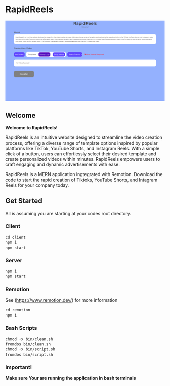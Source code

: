 # RapidReels

![Gif](rapid-reels.gif)

## Welcome
<b>Welcome to RapidReels!</b>

RapidReels is an intuitive website designed to streamline the video creation process, offering a diverse range of template options inspired by popular platforms like TikTok, YouTube Shorts, and Instagram Reels. With a simple click of a button, users can effortlessly select their desired template and create personalized videos within minutes. RapidReels empowers users to craft engaging and dynamic advertisements with ease.

RapidReels is a MERN application ingtegrated with Remotion. Download the code to start the rapid creation of Tiktoks, YouTube Shorts, and Intagram Reels for your company today.

## Get Started
All is assuming you are starting at your codes root directory.

### Client
```
cd client
npm i
npm start
```

### Server
```
npm i
npm start
```

### Remotion
See (https://www.remotion.dev/) for more information
```
cd remotion
npm i
```

### Bash Scripts
```
chmod +x bin/clean.sh
fromdos bin/clean.sh
chmod +x bin/script.sh
fromdos bin/script.sh
```

### Important!
<b>Make sure Your are running the application in bash terminals</b>



